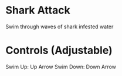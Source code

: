 # Shark Attack
Swim through waves of shark infested water
# Controls (Adjustable)
Swim Up: Up Arrow
Swim Down: Down Arrow
